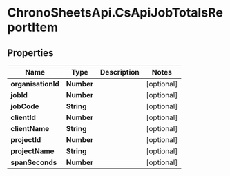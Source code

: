 # ChronoSheetsApi.CsApiJobTotalsReportItem

## Properties
Name | Type | Description | Notes
------------ | ------------- | ------------- | -------------
**organisationId** | **Number** |  | [optional] 
**jobId** | **Number** |  | [optional] 
**jobCode** | **String** |  | [optional] 
**clientId** | **Number** |  | [optional] 
**clientName** | **String** |  | [optional] 
**projectId** | **Number** |  | [optional] 
**projectName** | **String** |  | [optional] 
**spanSeconds** | **Number** |  | [optional] 



